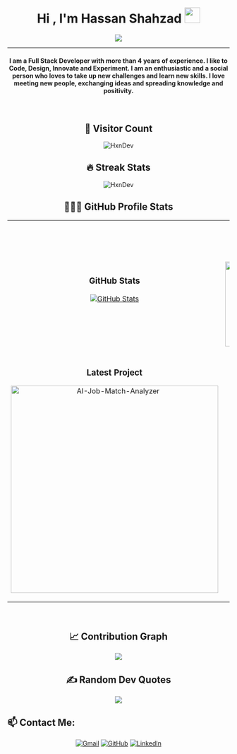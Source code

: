 
<h1 align="center">Hi , I'm Hassan Shahzad <img src="https://media.giphy.com/media/hvRJCLFzcasrR4ia7z/giphy.gif" width="35"></h1>
<p align="center">
  <a href="https://github.com/DenverCoder1/readme-typing-svg"><img src="https://readme-typing-svg.herokuapp.com?lines=ex-IBM;Full+Stack+Developer;Software+Developer;Graphic%20Designer;Always%20learning%20new%20things&center=true&width=500&height=50"></a>
</p>

<hr/>
<h4 align="center">I am a Full Stack Developer with more than 4 years of experience. I like to Code, Design, Innovate and Experiment. I am an enthusiastic and a social person who loves to take up new challenges and learn new skills. I love meeting new people, exchanging ideas and spreading knowledge and positivity.</h4>
<br>

<h2 align="center"> 🔢 Visitor Count</h2>
<p align="center"> <img src="https://komarev.com/ghpvc/?username=candida18&label=Profile%20views&color=0e75b6&style=plastic" alt="HxnDev" /> </p>

<h2 align="center"> 🔥 Streak Stats</h2>
<p align="center"><img src="https://github-readme-streak-stats.herokuapp.com/?user=HxnDev&count_private=true&theme=algolia" alt="HxnDev"  /></p>

<h2 align="center"> 👨🏻‍💻 GitHub Profile Stats</h2>

  <table width="100%">
  <tr>
    <td width="50%">
      <h3 align="center"><strong>GitHub Stats</strong></h3>
      <p align="center">
        <a href="https://github.com/HxnDev">
          <img align="center" src="https://github-readme-stats.vercel.app/api?username=HxnDev&count_private=true&show_icons=true&theme=nightowl" alt="GitHub Stats" />
        </a>
      </p>
    </td>
    <td width="50%">
      <h3 align="center"><strong>Most Used Languages</strong></h3>
      <p align="center">
        <a href="https://github.com/HxnDev">
          <img src="https://github-readme-stats.vercel.app/api/top-langs?username=HxnDev&show_icons=true&locale=en&count_private=true&layout=compact&theme=nightowl" alt="HxnDev" height="192px"/>
        </a>
      </p>
    </td>
  </tr>
  <tr>
    <td width="50%">
      <h3 align="center"><strong>Latest Project</strong></h3>
      <p align="center">
        <a href="https://github.com/HxnDev/AI-Job-Match-Analyzer">
          <img align="center" width="470" src="https://github-readme-stats.vercel.app/api/pin/?username=HxnDev&repo=AI-Job-Match-Analyzer&theme=nightowl&show_owner=true" alt="AI-Job-Match-Analyzer" />
        </a>
      </p>
    </td>
    <td width="50%">
      <h3 align="center"><strong>Top Contributions</strong></h3>
      <p align="center">
        <a href="https://github.com/HxnDev">
          <img align="center" src="https://github-contributor-stats.vercel.app/api?username=HxnDev&limit=3&theme=nightowl&show_owner=true&combine_all_yearly_contributions=true" alt="Top Repo" />
        </a>
      </p>
    </td>
  </tr>
</table>
<br />

<h2 align="center">📈 Contribution Graph</h2>
<div align="center">
    <img src="https://github-readme-activity-graph.vercel.app/graph?username=HxnDev&bg_color=011627&color=79d3c3&line=c792ea&point=ffeb95&area=true&hide_border=false" border-radius="15">
</div>




<h2 align="center"> ✍️ Random Dev Quotes</h2>
<div align="center">
	
![](https://quotes-github-readme.vercel.app/api?type=horizontal&theme=tokyonight)
</div>

## 📫 Contact Me: 
<p align="center">
	<a href="mailto:hassanshahzad.dev@gmail.com"><img src="https://img.icons8.com/bubbles/50/000000/gmail.png" alt="Gmail"/></a>
	<a href="https://github.com/HxnDev"><img src="https://img.icons8.com/bubbles/50/000000/github.png" alt="GitHub"/></a>
	<a href="https://www.linkedin.com/in/hassan-shahzad-2a6617212/"><img src="https://img.icons8.com/bubbles/50/000000/linkedin.png" alt="LinkedIn"/></a>
</p>
